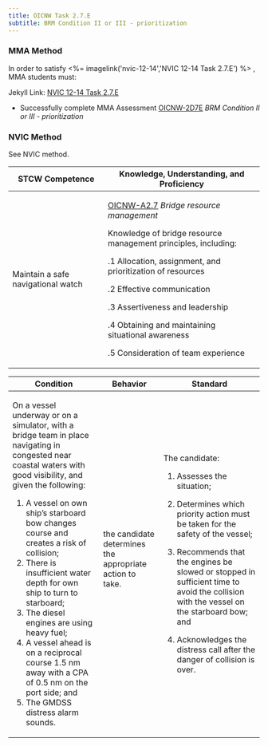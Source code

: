 ```yaml
---
title: OICNW Task 2.7.E 
subtitle: BRM Condition II or III - prioritization
---
```



### MMA Method

In order to satisfy <%= imagelink('nvic-12-14','NVIC 12-14  Task  2.7.E') %> , MMA students must:

Jekyll Link: [NVIC 12-14  Task  2.7.E](/stcw23/assets/images/nvic-12-14.pdf)

* Successfully complete MMA Assessment  [OICNW-2D7E](OICNW-2D7E) *BRM Condition II or III - prioritization*


### NVIC Method

<a onclick="togglevisibility('nvic_methods')" >See NVIC method.</a>

<div id='nvic_methods' class='hide'>

<table>
<thead>
<tr>
<th class='forty'> STCW Competence </th>
<th class='sixty'> Knowledge, Understanding, and Proficiency </th>
</tr>
</thead>




<tbody>
<tr><td markdown='1'>

Maintain a safe navigational watch

</td><td markdown='1'>

[OICNW-A2.7](../../tables/21.html#OICNW-A2.7) *Bridge resource management* 

Knowledge of bridge resource management principles, including: 

.1  Allocation, assignment, and prioritization of resources 

.2  Effective communication 

.3  Assertiveness and leadership 

.4  Obtaining and maintaining situational awareness

.5 Consideration of team experience

</td></tr>


</tbody>
</table>


<table>
<thead>
<tr><th class='twenty'>  Condition </th><th class='twenty'> Behavior </th><th  class='sixty'>Standard </th></tr>
</thead>
<tbody >



<tr><td markdown='1'>

On a vessel underway or on a simulator, with a bridge team in place navigating in congested near coastal waters with good visibility, and given the following: 

1. A vessel on own ship’s starboard bow changes course and creates a risk of collision; 
2. There is insufficient water depth for own ship to turn to starboard; 
3. The diesel engines are using heavy fuel;
4. A vessel ahead is on a reciprocal course 1.5 nm away with a CPA of 0.5 nm on the port side; and 
5. The GMDSS distress alarm sounds.

</td><td markdown='1'>

the candidate determines the appropriate action to take.

<br>

<div class="tooltip">
<span class="tooltiptext">
</span>
</div>


</td><td markdown='1'>

The candidate:

1. Assesses the situation;

2. Determines which priority action must be taken for the safety of the vessel;

3. Recommends that the engines be slowed or stopped in sufficient time to avoid the collision with the vessel on the starboard bow; and

4. Acknowledges the distress call after the danger of collision is over.

</td></tr>
</tbody>
</table>
</div>
